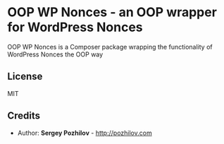 OOP WP Nonces - an OOP wrapper for WordPress Nonces
=============

OOP WP Nonces is a Composer package wrapping the functionality of WordPress Nonces the OOP way


License
--------
MIT


Credits
-------

* Author: **Sergey Pozhilov** - http://pozhilov.com
